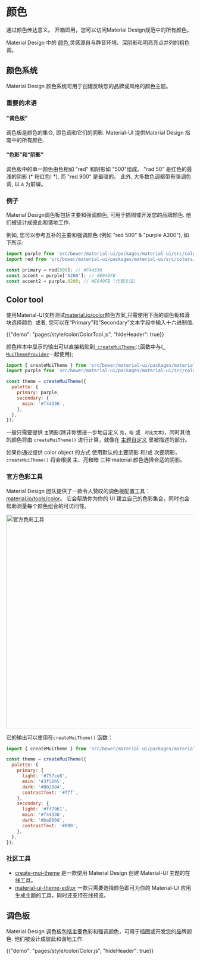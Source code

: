 # 颜色

<p class="description">通过颜色传达意义。 开箱即用，您可以访问Material Design规范中的所有颜色。</p>

Material Design 中的 [ 颜色 ](https://material.io/design/color/) 灵感源自与静音环境、深阴影和明亮亮点并列的粗色调。

## 颜色系统

Material Design 颜色系统可用于创建反映您的品牌或风格的颜色主题。

### 重要的术语

#### "调色板"

调色板是颜色的集合, 即色调和它们的阴影. Material-UI 提供Material Design 指南中的所有颜色.

#### “色彩”和“阴影”

调色板中的单一颜色由色相如 "red" 和阴影如 "500"组成。 "rad 50" 是红色的最浅的阴影 (* 粉红色! *), 而 "red 900" 是最暗的。 此外, 大多数色调都带有强调色调, 以 ` A ` 为前缀。

### 例子

Material Design调色板包括主要和强调颜色, 可用于插图或开发您的品牌颜色. 他们被设计成彼此和谐地工作.

例如, 您可以参考互补的主要和强调颜色 (例如 "red 500" & "purple A200"), 如下所示:

```js
import purple from 'src/bower/material-ui/packages/material-ui/src/colors/purple';
import red from 'src/bower/material-ui/packages/material-ui/src/colors/red';

const primary = red[500]; // #F44336
const accent = purple['A200']; // #E040FB
const accent2 = purple.A200; // #E040FB (代替方法)
```

## Color tool

使用Material-UI文档测试[material.io/color](https://material.io/design/color/)颜色方案,只需使用下面的调色板和滑块选择颜色. 或者, 您可以在“Primary”和“Secondary”文本字段中输入十六进制值.

{{"demo": "pages/style/color/ColorTool.js", "hideHeader": true}}

颜色样本中显示的输出可以直接粘贴到[` createMuiTheme()`](/customization/themes/#createmuitheme-options-theme)函数中与([` MuiThemeProvider`](/customization/themes/#theme-provider)一起使用);

```jsx
import { createMuiTheme } from 'src/bower/material-ui/packages/material-ui/src/styles';
import purple from 'src/bower/material-ui/packages/material-ui/src/colors/purple';

const theme = createMuiTheme({
  palette: {
    primary: purple,
    secondary: {
      main: '#f44336',
    },
  },
});
```

一般只需要提供 `主`阴影(除非你想进一步地自定义 `亮`，`暗` 或 ` 对比文本`)，同时其他的颜色将由 `createMuiTheme()` 进行计算，就像在 [主题自定义](/customization/themes/#palette) 里被描述的部分。

如果你通过提供 color object 的方式 使用默认的主要阴影 和/或 次要阴影，`createMuiTheme()` 将会根据 主、亮和暗 三种 material 颜色选择合适的阴影。

### 官方色彩工具

Material Design 团队提供了一款令人赞叹的调色板配置工具：[material.io/tools/color](https://material.io/tools/color/)。 它会帮助你为你的 UI 建立自己的色彩集合，同时也会帮助测量每个颜色组合的可访问性。

<a href="https://material.io/tools/color/#!/?view.left=0&view.right=0&primary.color=3F51B5&secondary.color=F44336">
  <img src="/static/images/color/colorTool.png" alt="官方色彩工具" style="width: 574px" />
</a>

它的输出可以使用在` createMuiTheme() ` 函数：

```jsx
import { createMuiTheme } from 'src/bower/material-ui/packages/material-ui/src/styles';

const theme = createMuiTheme({
  palette: {
    primary: {
      light: '#757ce8',
      main: '#3f50b5',
      dark: '#002884',
      contrastText: '#fff',
    },
    secondary: {
      light: '#ff7961',
      main: '#f44336',
      dark: '#ba000d',
      contrastText: '#000',
    },
  },
});
```

### 社区工具

- [create-mui-theme](https://react-theming.github.io/create-mui-theme/) 是一款使用 Material Design 创建 Material-UI 主题的在线工具。
- [material-ui-theme-editor](https://in-your-saas.github.io/material-ui-theme-editor/) 一款只需要选择颜色即可为你的 Material-UI 应用生成主题的工具，同时还支持在线预览。

## 调色板

Material Design 调色板包括主要色彩和强调颜色，可用于插图或开发您的品牌颜色. 他们被设计成彼此和谐地工作.

{{"demo": "pages/style/color/Color.js", "hideHeader": true}}